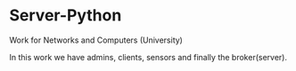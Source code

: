 # Server-Python
Work for Networks and Computers (University)

In this work we have admins, clients, sensors and finally the broker(server).
